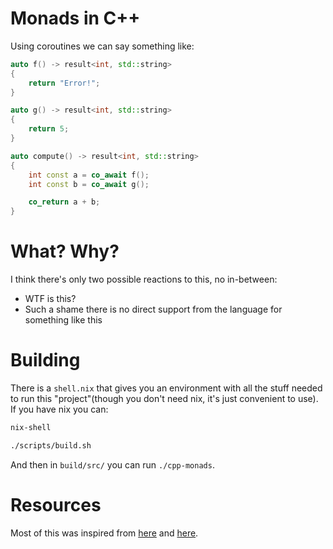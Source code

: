 # Monads in C++
Using coroutines we can say something like:
```cpp
auto f() -> result<int, std::string>
{
    return "Error!";
}

auto g() -> result<int, std::string>
{
    return 5;
}

auto compute() -> result<int, std::string>
{
    int const a = co_await f();
    int const b = co_await g();

    co_return a + b;
}
```

# What? Why?
I think there's only two possible reactions to this, no in-between:
 * WTF is this?
 * Such a shame there is no direct support from the language for something like this

# Building
There is a `shell.nix` that gives you an environment with all the stuff needed to run this "project"(though you don't need nix, it's just convenient to use). If you have nix you can:
```sh
nix-shell

./scripts/build.sh
```
And then in `build/src/` you can run `./cpp-monads`.

# Resources
Most of this was inspired from [here](https://www.reddit.com/r/cpp/comments/6ly4rz/it_had_to_be_done_abusing_co_await_for_optionals/) and [here](https://cpp-rendering.io/c-error-handling-lets-abuse-the-co_await-operator/).